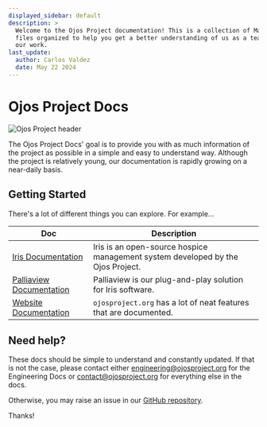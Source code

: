 ```yaml
---
displayed_sidebar: default
description: >
  Welcome to the Ojos Project documentation! This is a collection of Markdown
  files organized to help you get a better understanding of us as a team and
  our work.
last_update:
  author: Carlos Valdez
  date: May 22 2024
---
```


# Ojos Project Docs

![Ojos Project header](@site/static/images/header.png)

The Ojos Project Docs' goal is to provide you with as much information of the
project as possible in a simple and easy to understand way. Although the project
is relatively young, our documentation is rapidly growing on a near-daily basis.

## Getting Started

There's a lot of different things you can explore. For example...

| Doc                                                                                                          | Description                                                                     |
| ------------------------------------------------------------------------------------------------------------ | ------------------------------------------------------------------------------- |
| [Iris Documentation](https://github.com/ojosproject/iris/tree/main/docs)                                     | Iris is an open-source hospice management system developed by the Ojos Project. |
| [Palliaview Documentation](https://docs.google.com/document/d/1l60y9Kog3sbdiTm0TlWQSpLGMTpvvO05bGnn72r-dA8/) | Palliaview is our plug-and-play solution for Iris software.                     |
| [Website Documentation](/docs/website/)                                                                      | `ojosproject.org` has a lot of neat features that are documented.               |

## Need help?

These docs should be simple to understand and constantly updated. If that is not
the case, please contact either
[engineering@ojosproject.org](mailto:engineering@ojosproject.org) for the
Engineering Docs or
[contact@ojosproject.org](mailto:contact@ojosproject.org) for everything
else in the docs.

Otherwise, you may raise an issue in our
[GitHub repository](https://github.com/ojosproject/website/issues/new?assignees=calejvaldez&labels=documentation&template=docs.yml&title=⚠%EF%B8%8F+Insert+a+short+title+for+your+issue.).

Thanks!
